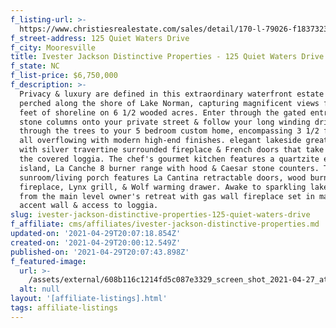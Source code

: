 ```yaml
---
f_listing-url: >-
  https://www.christiesrealestate.com/sales/detail/170-l-79026-f183732353/125-quiet-waters-drive-mooresville-nc-28117
f_street-address: 125 Quiet Waters Drive
f_city: Mooresville
title: Ivester Jackson Distinctive Properties - 125 Quiet Waters Drive
f_state: NC
f_list-price: $6,750,000
f_description: >-
  Privacy & luxury are defined in this extraordinary waterfront estate home
  perched along the shore of Lake Norman, capturing magnificent views from 650
  feet of shoreline on 6 1/2 wooded acres. Enter through the gated entry with
  stone columns onto your private street & follow your long winding driveway
  through the trees to your 5 bedroom custom home, encompassing 3 1/2 floors,
  all overflowing with modern high-end finishes. elegant lakeside great room
  with silver travertine surrounded fireplace & French doors that take you to
  the covered loggia. The chef's gourmet kitchen features a quartzite eat-in
  island, La Canche 8 burner range with hood & Caesar stone counters. The
  sunroom/living porch features La Cantina retractable doors, wood burning
  fireplace, Lynx grill, & Wolf warming drawer. Awake to sparkling lake views
  from the main level owner's retreat with gas wall fireplace set in marble tile
  accent wall & access to loggia.
slug: ivester-jackson-distinctive-properties-125-quiet-waters-drive
f_affiliate: cms/affiliates/ivester-jackson-distinctive-properties.md
updated-on: '2021-04-29T20:07:18.854Z'
created-on: '2021-04-29T20:00:12.549Z'
published-on: '2021-04-29T20:07:43.898Z'
f_featured-image:
  url: >-
    /assets/external/608b116c1214fd5c087e3329_screen_shot_2021-04-27_at_2.04.50_pm.jpg
  alt: null
layout: '[affiliate-listings].html'
tags: affiliate-listings
---
```



